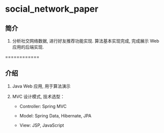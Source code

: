 social_network_paper
====================

## 简介

1. 分析社交网络数据, 进行好友推荐功能实现. 算法基本实现完成, 完成展示 Web 应用的后端实现.

============
## 介绍

1. Java Web 应用, 用于算法演示

2. MVC 设计模式, 技术选型：

    - Controller: Spring MVC
    
    - Model: Spring Data, Hibernate, JPA
    
    - View: JSP, JavaScript